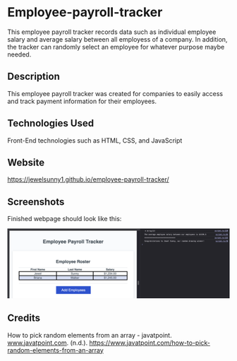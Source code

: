 # Employee-payroll-tracker
This employee payroll tracker records data such as individual employee salary and average salary between all employess of a company. In addition, the tracker can randomly select an employee for whatever purpose maybe needed. 

## Description
This employee payroll tracker was created for companies to easily access and track payment information for their employees.


## Technologies Used
Front-End technologies such as HTML, CSS, and JavaScript

## Website
https://jewelsunny1.github.io/employee-payroll-tracker/


## Screenshots
Finished webpage should look like this:

![alt= Webpage Preview](./Assets/payroll-tracker.png)

## Credits
How to pick random elements from an array - javatpoint. www.javatpoint.com. (n.d.). https://www.javatpoint.com/how-to-pick-random-elements-from-an-array 


